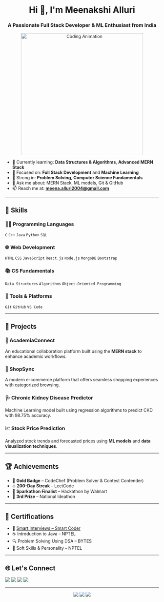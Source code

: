 <h1 align="center">Hi 👋, I'm Meenakshi Alluri</h1>
<h3 align="center">A Passionate Full Stack Developer & ML Enthusiast from India</h3>

<p align="center">
  <img src="https://cdn.dribbble.com/users/1162077/screenshots/3848914/programmer.gif" width="400" alt="Coding Animation">
</p>

- 🌱 Currently learning: **Data Structures & Algorithms**, **Advanced MERN Stack**
- 🔭 Focused on: **Full Stack Development** and **Machine Learning**
- 🧠 Strong in: **Problem Solving**, **Computer Science Fundamentals**
- 💬 Ask me about: MERN Stack, ML models, Git & GitHub
- 📫 Reach me at: **meena.alluri2004@gmail.com**

---

## 🚀 Skills

### 👩‍💻 Programming Languages
`C` `C++` `Java` `Python` `SQL`

### 🌐 Web Development
`HTML` `CSS` `JavaScript` `React.js` `Node.js` `MongoDB` `Bootstrap`

### 📚 CS Fundamentals
`Data Structures` `Algorithms` `Object-Oriented Programming`

### 🔧 Tools & Platforms
`Git` `GitHub` `VS Code`

---

## 💼 Projects

### 📘 AcademiaConnect
An educational collaboration platform built using the **MERN stack** to enhance academic workflows.

### 🛒 ShopSync
A modern e-commerce platform that offers seamless shopping experiences with categorized browsing.

### 🩺 Chronic Kidney Disease Predictor
Machine Learning model built using regression algorithms to predict CKD with 98.75% accuracy.

### 📈 Stock Price Prediction
Analyzed stock trends and forecasted prices using **ML models** and **data visualization techniques**.

---

## 🏆 Achievements

- 🥇 **Gold Badge** – CodeChef (Problem Solver & Contest Contender)
- 🔥 **200-Day Streak** – LeetCode
- 🧠 **Sparkathon Finalist** – Hackathon by Walmart
- 🥉 **3rd Prize** – National Ideathon

---

## 📜 Certifications

- 🧠 [Smart Interviews – Smart Coder](https://smartinterviews.in/certificate/0bbf06a3)
- ☕ Introduction to Java – NPTEL
- 🔍 Problem Solving Using DSA – BYTES
- 🌟 Soft Skills & Personality – NPTEL

---

## 🌐 Let's Connect

<p align="left">
  <a href="https://www.linkedin.com/in/meenakshialluri/"><img src="https://img.shields.io/badge/LinkedIn-blue?style=flat&logo=linkedin" /></a>
  <a href="https://github.com/allurimeenakshi"><img src="https://img.shields.io/badge/GitHub-black?style=flat&logo=github" /></a>
  <a href="https://leetcode.com/u/ALLURI_MEENAKSHI/"><img src="https://img.shields.io/badge/LeetCode-orange?style=flat&logo=leetcode" /></a>
  <a href="https://www.codechef.com/users/ameenakshi"><img src="https://img.shields.io/badge/CodeChef-brown?style=flat&logo=codechef" /></a>
</p>

---

<p align="center">
  <img src="https://github-readme-stats.vercel.app/api?username=allurimeenakshi&show_icons=true&theme=radical" />
  <img src="https://github-readme-stats.vercel.app/api/top-langs/?username=allurimeenakshi&layout=compact&theme=radical" />
  <img src="https://github-readme-streak-stats.herokuapp.com/?user=allurimeenakshi&theme=radical" />
</p>
